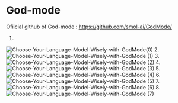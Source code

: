 # God-mode

Ofiicial github of God-mode : https://github.com/smol-ai/GodMode/

1.
![Choose-Your-Language-Model-Wisely-with-GodMode(0)](https://github.com/Rakib-data-scientist/God-mode/assets/137823730/25c03e5d-f825-4585-9da9-31602f543298)
2.
![Choose-Your-Language-Model-Wisely-with-GodMode (1)](https://github.com/Rakib-data-scientist/God-mode/assets/137823730/55a2ef99-4c59-41c9-9036-719656aa5ac4)
3.
![Choose-Your-Language-Model-Wisely-with-GodMode (2)](https://github.com/Rakib-data-scientist/God-mode/assets/137823730/abf5aff0-f8d2-44a1-98ac-5caa8a026217)
4.
![Choose-Your-Language-Model-Wisely-with-GodMode (3)](https://github.com/Rakib-data-scientist/God-mode/assets/137823730/ce482cd0-e8a3-441d-8ddc-7dc2adfbceef)
5.
![Choose-Your-Language-Model-Wisely-with-GodMode (4)](https://github.com/Rakib-data-scientist/God-mode/assets/137823730/b296e754-877a-4977-8199-d37facaeb853)
6.
![Choose-Your-Language-Model-Wisely-with-GodMode (5)](https://github.com/Rakib-data-scientist/God-mode/assets/137823730/99620b21-1fa5-4401-9c7e-44c5dc2ed7c8)
7.
![Choose-Your-Language-Model-Wisely-with-GodMode (6)](https://github.com/Rakib-data-scientist/God-mode/assets/137823730/b17c2d77-3e4d-4151-bb88-ca1b425f9879)
8.
![Choose-Your-Language-Model-Wisely-with-GodMode (7)](https://github.com/Rakib-data-scientist/God-mode/assets/137823730/e003315d-88cb-4d8c-bae2-40255c76490e)
